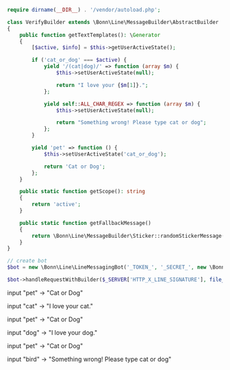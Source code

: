 ```php
require dirname(__DIR__) . '/vendor/autoload.php';

class VerifyBuilder extends \Bonn\Line\MessageBuilder\AbstractBuilder
{
    public function getTextTemplates(): \Generator
    {
        [$active, $info] = $this->getUserActiveState();

        if ('cat_or_dog' === $active) {
            yield '/(cat|dog)/' => function (array $m) {
                $this->setUserActiveState(null);

                return "I love your {$m[1]}.";
            };

            yield self::ALL_CHAR_REGEX => function (array $m) {
                $this->setUserActiveState(null);

                return "Something wrong! Please type cat or dog";
            };
        }

        yield 'pet' => function () {
            $this->setUserActiveState('cat_or_dog');

            return 'Cat or Dog';
        };
    }

    public static function getScope(): string
    {
        return 'active';
    }

    public static function getFallbackMessage()
    {
        return \Bonn\Line\MessageBuilder\Sticker::randomStickerMessage();
    }
}

// create bot
$bot = new \Bonn\Line\LineMessagingBot('_TOKEN_', '_SECRET_', new \Bonn\Line\InMemoryLineUserManager());

$bot->handleRequestWithBuilder($_SERVER['HTTP_X_LINE_SIGNATURE'], file_get_contents('php://input'), new VerifyBuilder());
```

input "pet" -> "Cat or Dog"

input "cat" -> "I love your cat."


input "pet" -> "Cat or Dog"

input "dog" -> "I love your dog."


input "pet" -> "Cat or Dog"

input "bird" -> "Something wrong! Please type cat or dog"
